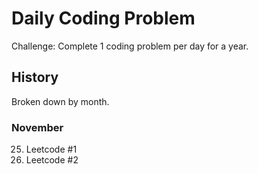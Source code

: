 # Daily Coding Problem 

Challenge: Complete 1 coding problem per day for a year.

## History

Broken down by month.

### November

25. Leetcode #1
26. Leetcode #2